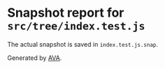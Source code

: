 # Snapshot report for `src/tree/index.test.js`

The actual snapshot is saved in `index.test.js.snap`.

Generated by [AVA](https://ava.li).

